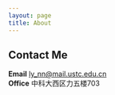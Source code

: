```yaml
---
layout: page
title: About
---
```


## Contact Me
**Email** ly_nn@mail.ustc.edu.cn  
**Office** 中科大西区力五楼703  

